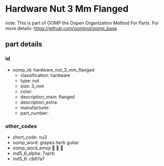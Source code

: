 # Hardware Nut 3 Mm Flanged  

note: This is part of OOMP the Oopen Organization Method For Parts. For more details: https://github.com/oomlout/oomp_base

##  part details





### id
* oomp_id: hardware_nut_3_mm_flanged
  * classification: hardware
  * type: nut
  * size: 3_mm
  * color: 
  * description_main: flanged
  * description_extra: 
  * manufacturer: 
  * part_number: 

### other_codes
* short_code: nu3
* oomp_word: grapes herb guitar
* oomp_word_emoji :grapes: :herb: :guitar:
* md5_6_alpha: 7xprb
* md5_6: cb67a7